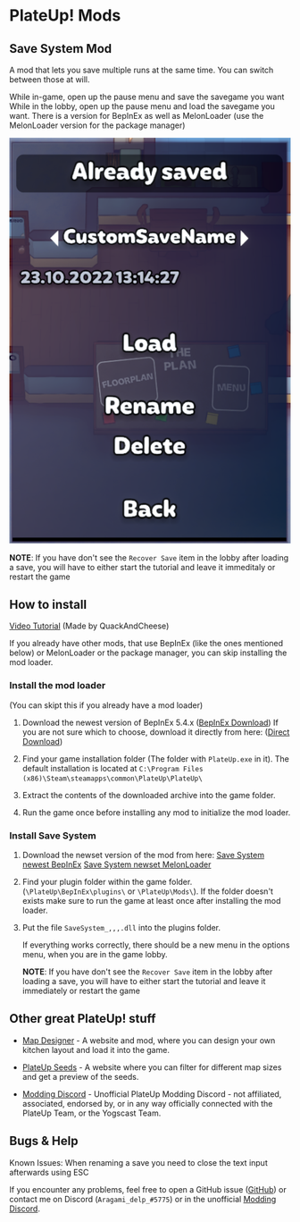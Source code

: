 # PlateUp! Mods

## Save System Mod

A mod that lets you save multiple runs at the same time. You can switch between those at will.

While in-game, open up the pause menu and save the savegame you want
While in the lobby, open up the pause menu and load the savegame you want.
There is a version for BepInEx as well as MelonLoader (use the MelonLoader version for the package manager)

![Preview Image](https://github.com/Aragami-delp/PlateUp_Mods/blob/main/SaveSystemPreviewImage.png?raw=true)

**NOTE**: If you have don't see the `Recover Save` item in the lobby after loading a save, you will have to either start the tutorial and leave it immeditaly or restart the game

## How to install

[Video Tutorial](https://www.youtube.com/watch?v=wBhSWiLCKCs) (Made by QuackAndCheese)

If you already have other mods, that use BepInEx (like the ones mentioned below) or MelonLoader or the package manager, you can skip installing the mod loader.

### Install the mod loader

(You can skipt this if you already have a mod loader)
1. Download the newest version of BepInEx 5.4.x ([BepInEx Download](https://github.com/BepInEx/BepInEx/releases))   If you are not sure which to choose, download it directly from here: ([Direct Download](https://github.com/BepInEx/BepInEx/releases/download/v5.4.21/BepInEx_x64_5.4.21.0.zip))

1. Find your game installation folder (The folder with `PlateUp.exe` in it). The default installation is located at `C:\Program Files (x86)\Steam\steamapps\common\PlateUp\PlateUp\ `

1. Extract the contents of the downloaded archive into the game folder.

1. Run the game once before installing any mod to initialize the mod loader.

### Install Save System

1. Download the newset version of the mod from here: 
   [Save System newest BepInEx](https://github.com/Aragami-delp/PlateUp_Mods/releases/latest/download/SaveSystem_BepInEx.dll)
   [Save System newset MelonLoader](https://github.com/Aragami-delp/PlateUp_Mods/releases/latest/download/SaveSystem_MelonLoader.dll)

1. Find your plugin folder within the game folder. (`\PlateUp\BepInEx\plugins\` or `\PlateUp\Mods\`). If the folder doesn't exists make sure to run the game at least once after installing the mod loader.

1. Put the file `SaveSystem_,,,.dll` into the plugins folder.

   If everything works correctly, there should be a new menu in the options menu, when you are in the game lobby.

   **NOTE**: If you have don't see the `Recover Save` item in the lobby after loading a save, you will have to either start the tutorial and leave it immediately or restart the game

## Other great PlateUp! stuff

* [Map Designer](https://plateuptools.com/) - A website and mod, where you can design your own kitchen layout and load it into the game.

* [PlateUp Seeds](https://plateupseeds.com/) - A website where you can filter for different map sizes and get a preview of the seeds.

* [Modding Discord](https://discord.gg/uPbuYVjJQq) - Unofficial PlateUp Modding Discord - not affiliated, associated, endorsed by, or in any way officially connected with the PlateUp Team, or the Yogscast Team.

## Bugs & Help

Known Issues: When renaming a save you need to close the text input afterwards using ESC

If you encounter any problems, feel free to open a GitHub issue ([GitHub](https://github.com/Aragami-delp/PlateUp_Mods/issues)) or contact me on Discord (`Aragami_delp_#5775`) or in the unofficial [Modding Discord](https://discord.gg/uPbuYVjJQq).
